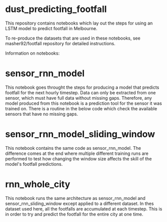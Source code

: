 # dust_predicting_footfall

This repository contains notebooks which lay out the steps for using an LSTM model to predict footfall in Melbourne.

To re-produce the datasets that are used in these notebooks, see masher92/footfall repository for detailed instructions.

Information on notebooks:

# sensor_rnn_model
This notebook goes throught the steps for producing a model that predicts footfall for the next hourly timestep. Data can only be extracted from one sensor, which must have full data without missing gaps. Therefore, any model produced from this notebook is a prediction tool for the sensor it was trained on. There is a routine in the below code which check the available sensors that have no missing gaps.

# sensor_rnn_model_sliding_window
This notebook contains the same code as sensor_rnn_model. The difference comes at the end where multiple different training runs are performed to test how changing the window size affects the skill of the model's footfall predictions.

# rnn_whole_city
This notebook runs the same architecture as sensor_rnn_model and sensor_rnn_sliding_window except applied to a different dataset. In thes dataset used here, all the footfalls are accumulated at each timestep. This is in order to try and predict the footfall for the entire city at one time.
